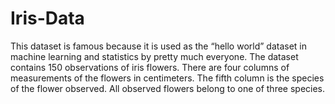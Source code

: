 # Iris-Data
This dataset is famous because it is used as the “hello world” dataset in machine learning and statistics by pretty much everyone.  The dataset contains 150 observations of iris flowers. There are four columns of measurements of the flowers in centimeters. The fifth column is the species of the flower observed. All observed flowers belong to one of three species.
